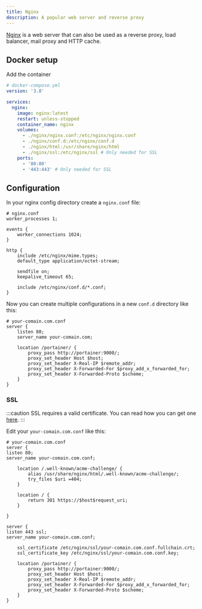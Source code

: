 ```yaml
---
title: Nginx
description: A popular web server and reverse proxy
---
```


[Nginx](https://nginx.com) is a web server that can also be used as a reverse proxy, load balancer, mail proxy and HTTP cache.

## Docker setup

Add the container

```yaml
# docker-compose.yml
version: '3.8'

services:
  nginx:
    image: nginx:latest
    restart: unless-stopped
    container_name: nginx
    volumes:
      - ./nginx/nginx.conf:/etc/nginx/nginx.conf
      - ./nginx/conf.d:/etc/nginx/conf.d
      - ./nginx/html:/usr/share/nginx/html
      - ./nginx/ssl:/etc/nginx/ssl # Only needed for SSL
    ports:
      - '80:80'
      - '443:443' # Only needed for SSL
```

## Configuration

In your nginx config directory create a `nginx.conf` file:

```nginx
# nginx.conf
worker_processes 1;

events {
    worker_connections 1024;
}

http {
    include /etc/nginx/mime.types;
    default_type application/octet-stream;

    sendfile on;
    keepalive_timeout 65;

    include /etc/nginx/conf.d/*.conf;
}
```

Now you can create multiple configurations in a new `conf.d` directory like this:

```nginx
# your-comain.com.conf
server {
    listen 80;
    server_name your-comain.com;

    location /portainer/ {
        proxy_pass http://portainer:9000/;
        proxy_set_header Host $host;
        proxy_set_header X-Real-IP $remote_addr;
        proxy_set_header X-Forwarded-For $proxy_add_x_forwarded_for;
        proxy_set_header X-Forwarded-Proto $scheme;
    }
}
```

### SSL

:::caution
SSL requires a valid certificate. You can read how you can get one [here](/server/acmesh).
:::

Edit your `your-comain.com.conf` like this:

```nginx
# your-comain.com.conf
server {
listen 80;
server_name your-comain.com.conf;

    location /.well-known/acme-challenge/ {
        alias /usr/share/nginx/html/.well-known/acme-challenge/;
        try_files $uri =404;
    }

    location / {
        return 301 https://$host$request_uri;
    }

}

server {
listen 443 ssl;
server_name your-comain.com.conf;

    ssl_certificate /etc/nginx/ssl/your-comain.com.conf.fullchain.crt;
    ssl_certificate_key /etc/nginx/ssl/your-comain.com.conf.key;

    location /portainer/ {
        proxy_pass http://portainer:9000/;
        proxy_set_header Host $host;
        proxy_set_header X-Real-IP $remote_addr;
        proxy_set_header X-Forwarded-For $proxy_add_x_forwarded_for;
        proxy_set_header X-Forwarded-Proto $scheme;
    }
}

```
